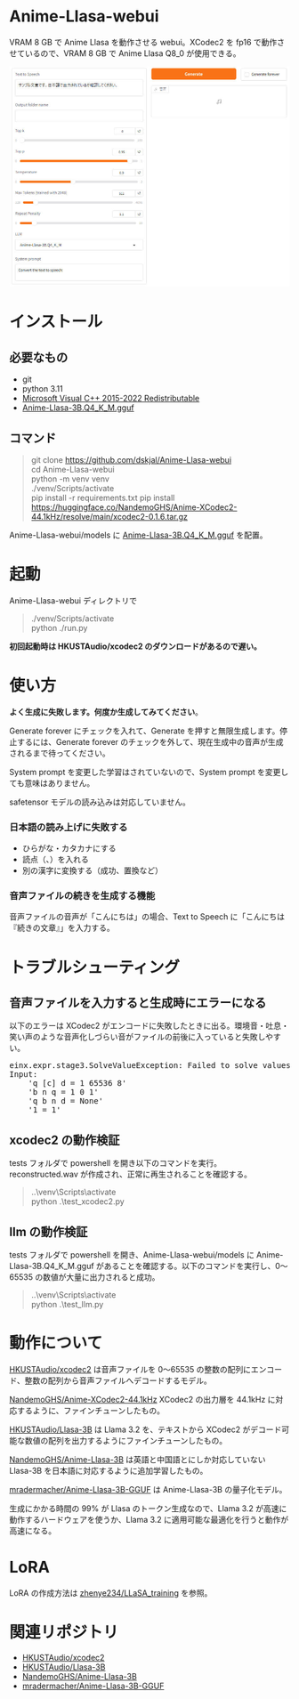 # Anime-Llasa-webui
VRAM 8 GB で Anime Llasa を動作させる webui。XCodec2 を fp16 で動作させているので、VRAM 8 GB で Anime Llasa Q8_0 が使用できる。

![](https://github.com/dskjal/Anime-Llasa-webui/blob/main/images/ui.jpg)

# インストール

## 必要なもの
- git
- python 3.11
- [Microsoft Visual C++ 2015-2022 Redistributable](https://learn.microsoft.com/ja-jp/cpp/windows/latest-supported-vc-redist?view=msvc-170)
- [Anime-Llasa-3B.Q4_K_M.gguf](https://huggingface.co/mradermacher/Anime-Llasa-3B-GGUF/blob/main/Anime-Llasa-3B.Q4_K_M.gguf)

## コマンド
> git clone https://github.com/dskjal/Anime-Llasa-webui  
> cd Anime-Llasa-webui  
> python -m venv venv  
> ./venv/Scripts/activate  
> pip install -r requirements.txt
> pip install https://huggingface.co/NandemoGHS/Anime-XCodec2-44.1kHz/resolve/main/xcodec2-0.1.6.tar.gz


Anime-Llasa-webui/models に [Anime-Llasa-3B.Q4_K_M.gguf](https://huggingface.co/mradermacher/Anime-Llasa-3B-GGUF/blob/main/Anime-Llasa-3B.Q4_K_M.gguf) を配置。

# 起動
Anime-Llasa-webui ディレクトリで
> ./venv/Scripts/activate  
> python ./run.py

**初回起動時は HKUSTAudio/xcodec2 のダウンロードがあるので遅い。**

# 使い方

**よく生成に失敗します。何度か生成してみてください**。

Generate forever にチェックを入れて、Generate を押すと無限生成します。停止するには、Generate forever のチェックを外して、現在生成中の音声が生成されるまで待ってください。

System prompt を変更した学習はされていないので、System prompt を変更しても意味はありません。

safetensor モデルの読み込みは対応していません。

### 日本語の読み上げに失敗する
- ひらがな・カタカナにする
- 読点（、）を入れる
- 別の漢字に変換する（成功、置換など）

### 音声ファイルの続きを生成する機能

音声ファイルの音声が「こんにちは」の場合、Text to Speech に「こんにちは『続きの文章』」を入力する。

# トラブルシューティング
## 音声ファイルを入力すると生成時にエラーになる
以下のエラーは XCodec2 がエンコードに失敗したときに出る。環境音・吐息・笑い声のような音声化しづらい音がファイルの前後に入っていると失敗しやすい。

<pre>
einx.expr.stage3.SolveValueException: Failed to solve values of expressions. Axis 'n' has value 0 <= 0
Input:
    'q [c] d = 1 65536 8'
    'b n q = 1 0 1'
    'q b n d = None'
    '1 = 1'
</pre>

## xcodec2 の動作検証
tests フォルダで powershell を開き以下のコマンドを実行。reconstructed.wav が作成され、正常に再生されることを確認する。

> ..\venv\Scripts\activate  
> python .\test_xcodec2.py


## llm の動作検証
tests フォルダで powershell を開き、Anime-Llasa-webui/models に Anime-Llasa-3B.Q4_K_M.gguf があることを確認する。以下のコマンドを実行し、0～65535 の数値が大量に出力されると成功。

> ..\venv\Scripts\activate  
> python .\test_llm.py

# 動作について

[HKUSTAudio/xcodec2](https://huggingface.co/HKUSTAudio/xcodec2) は音声ファイルを 0～65535 の整数の配列にエンコード、整数の配列から音声ファイルへデコードするモデル。

[NandemoGHS/Anime-XCodec2-44.1kHz](https://huggingface.co/NandemoGHS/Anime-XCodec2-44.1kHz) XCodec2 の出力層を 44.1kHz に対応するように、ファインチューンしたもの。

[HKUSTAudio/Llasa-3B](https://huggingface.co/HKUSTAudio/Llasa-3B) は Llama 3.2 を、テキストから XCodec2 がデコード可能な数値の配列を出力するようにファインチューンしたもの。

[NandemoGHS/Anime-Llasa-3B](https://huggingface.co/NandemoGHS/Anime-Llasa-3B) は英語と中国語とにしか対応していない Llasa-3B を日本語に対応するように追加学習したもの。

[mradermacher/Anime-Llasa-3B-GGUF](https://huggingface.co/mradermacher/Anime-Llasa-3B-GGUF) は Anime-Llasa-3B の量子化モデル。

生成にかかる時間の 99% が Llasa のトークン生成なので、Llama 3.2 が高速に動作するハードウェアを使うか、Llama 3.2 に適用可能な最適化を行うと動作が高速になる。

# LoRA

LoRA の作成方法は [zhenye234/LLaSA_training](https://github.com/zhenye234/LLaSA_training/tree/main) を参照。

# 関連リポジトリ
- [HKUSTAudio/xcodec2](https://huggingface.co/HKUSTAudio/xcodec2)
- [HKUSTAudio/Llasa-3B](https://huggingface.co/HKUSTAudio/Llasa-3B)
- [NandemoGHS/Anime-Llasa-3B](https://huggingface.co/NandemoGHS/Anime-Llasa-3B)
- [mradermacher/Anime-Llasa-3B-GGUF](https://huggingface.co/mradermacher/Anime-Llasa-3B-GGUF)
